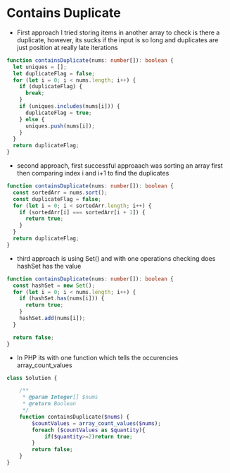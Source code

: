 # Contains Duplicate

- First approach I tried storing items in another array to check is there a duplicate, however, its sucks if the input is so long and duplicates are just position at really late iterations

```ts
function containsDuplicate(nums: number[]): boolean {
  let uniques = [];
  let duplicateFlag = false;
  for (let i = 0; i < nums.length; i++) {
    if (duplicateFlag) {
      break;
    }
    if (uniques.includes(nums[i])) {
      duplicateFlag = true;
    } else {
      uniques.push(nums[i]);
    }
  }
  return duplicateFlag;
}
```

- second approach, first successful approaach was sorting an array first then comparing index i and i+1 to find the duplicates

```ts
function containsDuplicate(nums: number[]): boolean {
  const sortedArr = nums.sort();
  const duplicateFlag = false;
  for (let i = 0; i < sortedArr.length; i++) {
    if (sortedArr[i] === sortedArr[i + 1]) {
      return true;
    }
  }
  return duplicateFlag;
}
```

- third approach is using Set() and with one operations checking does hashSet has the value

```ts
function containsDuplicate(nums: number[]): boolean {
  const hashSet = new Set();
  for (let i = 0; i < nums.length; i++) {
    if (hashSet.has(nums[i])) {
      return true;
    }
    hashSet.add(nums[i]);
  }

  return false;
}
```

- In PHP its with one function which tells the occurencies array_count_values

```php
class Solution {

    /**
     * @param Integer[] $nums
     * @return Boolean
     */
    function containsDuplicate($nums) {
        $countValues = array_count_values($nums);
        foreach ($countValues as $quantity){
            if($quantity>=2)return true;
        }
        return false;
    }
}
```
